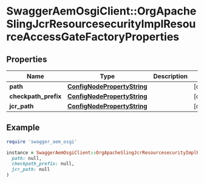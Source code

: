 # SwaggerAemOsgiClient::OrgApacheSlingJcrResourcesecurityImplResourceAccessGateFactoryProperties

## Properties

| Name | Type | Description | Notes |
| ---- | ---- | ----------- | ----- |
| **path** | [**ConfigNodePropertyString**](ConfigNodePropertyString.md) |  | [optional] |
| **checkpath_prefix** | [**ConfigNodePropertyString**](ConfigNodePropertyString.md) |  | [optional] |
| **jcr_path** | [**ConfigNodePropertyString**](ConfigNodePropertyString.md) |  | [optional] |

## Example

```ruby
require 'swagger_aem_osgi'

instance = SwaggerAemOsgiClient::OrgApacheSlingJcrResourcesecurityImplResourceAccessGateFactoryProperties.new(
  path: null,
  checkpath_prefix: null,
  jcr_path: null
)
```

